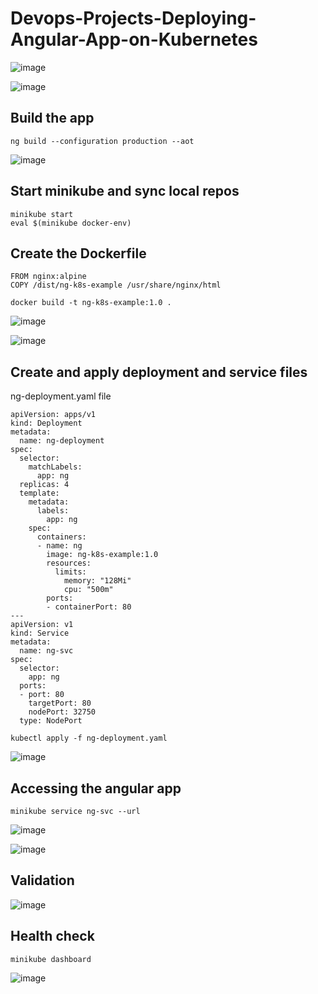 # Devops-Projects-Deploying-Angular-App-on-Kubernetes


![image](https://user-images.githubusercontent.com/96833570/215834567-ec04edd8-9451-4e03-a1f4-849bd419c2ab.png)


![image](https://user-images.githubusercontent.com/96833570/215825767-c28df638-904b-4e71-a2e9-929d09f3254e.png)


## Build the app

`ng build --configuration production --aot`

![image](https://user-images.githubusercontent.com/96833570/215827853-f319d902-1465-421c-a167-e08ca8e62fff.png)


## Start minikube and sync local repos

```
minikube start
eval $(minikube docker-env)
```

## Create the Dockerfile

```
FROM nginx:alpine
COPY /dist/ng-k8s-example /usr/share/nginx/html
```

```
docker build -t ng-k8s-example:1.0 .
```


![image](https://user-images.githubusercontent.com/96833570/215829658-fc4ea5d3-ae0c-4408-9f51-06d6b0df055e.png)

![image](https://user-images.githubusercontent.com/96833570/215829722-fc57628f-00ee-4d5c-96c7-15ae4a61f749.png)


## Create and apply deployment and service files

ng-deployment.yaml file

```
apiVersion: apps/v1
kind: Deployment
metadata:
  name: ng-deployment
spec:
  selector:
    matchLabels:
      app: ng
  replicas: 4
  template:
    metadata:
      labels:
        app: ng
    spec:
      containers:
      - name: ng
        image: ng-k8s-example:1.0
        resources:
          limits:
            memory: "128Mi"
            cpu: "500m"
        ports:
        - containerPort: 80
---
apiVersion: v1
kind: Service
metadata:
  name: ng-svc
spec:
  selector:
    app: ng
  ports:
  - port: 80
    targetPort: 80
    nodePort: 32750
  type: NodePort

```

```
kubectl apply -f ng-deployment.yaml
```


![image](https://user-images.githubusercontent.com/96833570/215831331-645dba13-8713-4446-9242-3f23973e9f92.png)


## Accessing the angular app

`minikube service ng-svc --url`


![image](https://user-images.githubusercontent.com/96833570/215831842-b4bc1205-ed6e-454d-bfbb-f88b7a95fc91.png)

![image](https://user-images.githubusercontent.com/96833570/215832471-de88c061-56c3-4ba9-8d78-bab41d97017b.png)


## Validation 
![image](https://user-images.githubusercontent.com/96833570/215832558-62d12880-9b0a-4332-a3c6-47a525e40aa5.png)


## Health check

`minikube dashboard`

![image](https://user-images.githubusercontent.com/96833570/215833294-e11c309a-19cf-4b7f-a7ec-f93fea26da6b.png)

